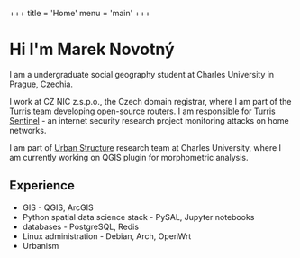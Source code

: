 +++
title = 'Home'
menu = 'main'
+++

# Hi I'm Marek Novotný

I am a undergraduate social geography student at Charles University in Prague, 
Czechia.

I work at CZ NIC z.s.p.o., the Czech domain registrar, where I am part of 
the [Turris team](https://www.turris.com/en/) developing open-source routers.
I am responsible for [Turris Sentinel](https://view.sentinel.turris.cz) - an 
internet security research project monitoring attacks on home networks.

I am part of [Urban Structure](https://uscuni.org/) research team at Charles 
University, where I am currently working on QGIS plugin for morphometric 
analysis.

## Experience

- GIS - QGIS, ArcGIS
- Python spatial data science stack - PySAL, Jupyter notebooks
- databases - PostgreSQL, Redis
- Linux administration - Debian, Arch, OpenWrt
- Urbanism